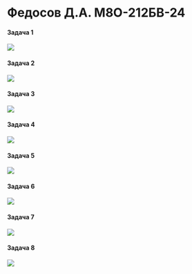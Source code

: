 # Федосов Д.А. М8О-212БВ-24

#### Задача 1
![](https://geps.dev/progress/100)
#### Задача 2
![](https://geps.dev/progress/100)
#### Задача 3
![](https://geps.dev/progress/100)
#### Задача 4
![](https://geps.dev/progress/99)
#### Задача 5
![](https://geps.dev/progress/99)
#### Задача 6
![](https://geps.dev/progress/30)
#### Задача 7
![](https://geps.dev/progress/5)
#### Задача 8
![](https://geps.dev/progress/5)
